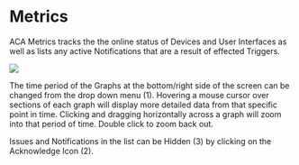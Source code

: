 # Metrics

ACA Metrics tracks the the online status of Devices and User Interfaces as well as lists any active Notifications that are a result of effected Triggers.

![](https://lh5.googleusercontent.com/YR-VxBX0G0h3KS2D0u55Mv2iyOcjlC8svS03hhE1UM0SwYc3-iA2elXLcGn9BfWOBVEXGWk4HQX0Ft0Tw4vAUi3abivyEw8cI0hhHbBcJNgKvbNBd1S5At9OT4Spx5Kg_VAmymRM)

The time period of the Graphs at the bottom/right side of the screen can be changed from the drop down menu \(1\). Hovering a mouse cursor over sections of each graph will display more detailed data from that specific point in time. Clicking and dragging horizontally across a graph will zoom into that period of time. Double click to zoom back out.

Issues and Notifications in the list can be Hidden \(3\) by clicking on the Acknowledge Icon \(2\).

